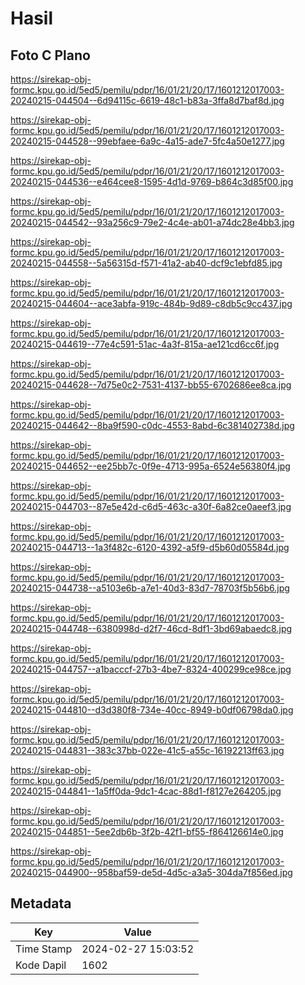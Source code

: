 # Hasil

## Foto C Plano

https://sirekap-obj-formc.kpu.go.id/5ed5/pemilu/pdpr/16/01/21/20/17/1601212017003-20240215-044504--6d94115c-6619-48c1-b83a-3ffa8d7baf8d.jpg

https://sirekap-obj-formc.kpu.go.id/5ed5/pemilu/pdpr/16/01/21/20/17/1601212017003-20240215-044528--99ebfaee-6a9c-4a15-ade7-5fc4a50e1277.jpg

https://sirekap-obj-formc.kpu.go.id/5ed5/pemilu/pdpr/16/01/21/20/17/1601212017003-20240215-044536--e464cee8-1595-4d1d-9769-b864c3d85f00.jpg

https://sirekap-obj-formc.kpu.go.id/5ed5/pemilu/pdpr/16/01/21/20/17/1601212017003-20240215-044542--93a256c9-79e2-4c4e-ab01-a74dc28e4bb3.jpg

https://sirekap-obj-formc.kpu.go.id/5ed5/pemilu/pdpr/16/01/21/20/17/1601212017003-20240215-044558--5a56315d-f571-41a2-ab40-dcf9c1ebfd85.jpg

https://sirekap-obj-formc.kpu.go.id/5ed5/pemilu/pdpr/16/01/21/20/17/1601212017003-20240215-044604--ace3abfa-919c-484b-9d89-c8db5c9cc437.jpg

https://sirekap-obj-formc.kpu.go.id/5ed5/pemilu/pdpr/16/01/21/20/17/1601212017003-20240215-044619--77e4c591-51ac-4a3f-815a-ae121cd6cc6f.jpg

https://sirekap-obj-formc.kpu.go.id/5ed5/pemilu/pdpr/16/01/21/20/17/1601212017003-20240215-044628--7d75e0c2-7531-4137-bb55-6702686ee8ca.jpg

https://sirekap-obj-formc.kpu.go.id/5ed5/pemilu/pdpr/16/01/21/20/17/1601212017003-20240215-044642--8ba9f590-c0dc-4553-8abd-6c381402738d.jpg

https://sirekap-obj-formc.kpu.go.id/5ed5/pemilu/pdpr/16/01/21/20/17/1601212017003-20240215-044652--ee25bb7c-0f9e-4713-995a-6524e56380f4.jpg

https://sirekap-obj-formc.kpu.go.id/5ed5/pemilu/pdpr/16/01/21/20/17/1601212017003-20240215-044703--87e5e42d-c6d5-463c-a30f-6a82ce0aeef3.jpg

https://sirekap-obj-formc.kpu.go.id/5ed5/pemilu/pdpr/16/01/21/20/17/1601212017003-20240215-044713--1a3f482c-6120-4392-a5f9-d5b60d05584d.jpg

https://sirekap-obj-formc.kpu.go.id/5ed5/pemilu/pdpr/16/01/21/20/17/1601212017003-20240215-044738--a5103e6b-a7e1-40d3-83d7-78703f5b56b6.jpg

https://sirekap-obj-formc.kpu.go.id/5ed5/pemilu/pdpr/16/01/21/20/17/1601212017003-20240215-044748--6380998d-d2f7-46cd-8df1-3bd69abaedc8.jpg

https://sirekap-obj-formc.kpu.go.id/5ed5/pemilu/pdpr/16/01/21/20/17/1601212017003-20240215-044757--a1bacccf-27b3-4be7-8324-400299ce98ce.jpg

https://sirekap-obj-formc.kpu.go.id/5ed5/pemilu/pdpr/16/01/21/20/17/1601212017003-20240215-044810--d3d380f8-734e-40cc-8949-b0df06798da0.jpg

https://sirekap-obj-formc.kpu.go.id/5ed5/pemilu/pdpr/16/01/21/20/17/1601212017003-20240215-044831--383c37bb-022e-41c5-a55c-16192213ff63.jpg

https://sirekap-obj-formc.kpu.go.id/5ed5/pemilu/pdpr/16/01/21/20/17/1601212017003-20240215-044841--1a5ff0da-9dc1-4cac-88d1-f8127e264205.jpg

https://sirekap-obj-formc.kpu.go.id/5ed5/pemilu/pdpr/16/01/21/20/17/1601212017003-20240215-044851--5ee2db6b-3f2b-42f1-bf55-f864126614e0.jpg

https://sirekap-obj-formc.kpu.go.id/5ed5/pemilu/pdpr/16/01/21/20/17/1601212017003-20240215-044900--958baf59-de5d-4d5c-a3a5-304da7f856ed.jpg


## Metadata

| Key        | Value               |
| ---------- | ------------------- |
| Time Stamp | 2024-02-27 15:03:52 |
| Kode Dapil | 1602                |



